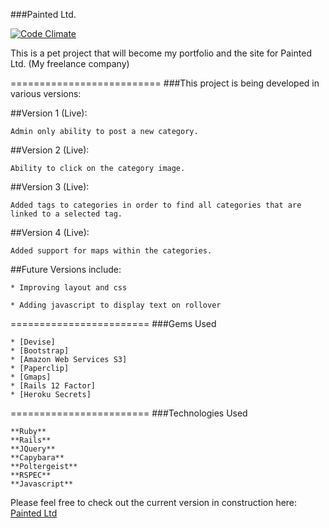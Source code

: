 ###Painted Ltd.	

[![Code Climate](https://codeclimate.com/github/painted/paintedsite/badges/gpa.svg)](https://codeclimate.com/github/painted/paintedsite)

This is a pet project that will become my portfolio and the site for Painted Ltd. (My freelance company)

==========================
###This project is being developed in various versions:

##Version 1 (Live):

	Admin only ability to post a new category.

##Version 2 (Live):

	Ability to click on the category image.

##Version 3 (Live): 

	Added tags to categories in order to find all categories that are linked to a selected tag.

##Version 4 (Live):

	Added support for maps within the categories.

##Future Versions include:

	* Improving layout and css

	* Adding javascript to display text on rollover

========================
###Gems Used
	
	* [Devise]
	* [Bootstrap]
	* [Amazon Web Services S3]
	* [Paperclip]
	* [Gmaps]
	* [Rails 12 Factor]
	* [Heroku Secrets]

========================
###Technologies Used

	**Ruby**
	**Rails**
	**JQuery**
	**Capybara**
	**Poltergeist**
	**RSPEC**
	**Javascript**


Please feel free to check out the current version in construction here: [Painted Ltd]


[Painted Ltd]:https://painted.herokuapp.com/
[Devise]:https://github.com/plataformatec/devise
[Bootstrap]:https://github.com/twbs/bootstrap-sass
[Amazon Web Services S3]:http://aws.amazon.com/sdk-for-ruby/
[Paperclip]:https://github.com/thoughtbot/paperclip
[Gmaps]:http://hpneo.github.io/gmaps/
[Rails 12 Factor]:https://github.com/heroku/rails_12factor
[Heroku Secrets]:https://github.com/alexpeattie/heroku_secrets